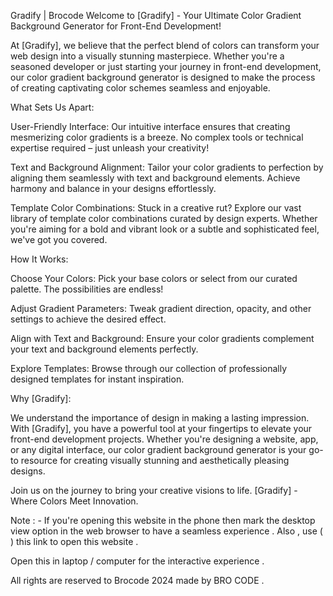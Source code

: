 
Gradify | Brocode 
Welcome to [Gradify] - Your Ultimate Color Gradient Background Generator for Front-End Development!

At [Gradify], we believe that the perfect blend of colors can transform your web design into a visually stunning masterpiece. Whether you're a seasoned developer or just starting your journey in front-end development, our color gradient background generator is designed to make the process of creating captivating color schemes seamless and enjoyable.

What Sets Us Apart:

User-Friendly Interface: Our intuitive interface ensures that creating mesmerizing color gradients is a breeze. No complex tools or technical expertise required – just unleash your creativity!

Text and Background Alignment: Tailor your color gradients to perfection by aligning them seamlessly with text and background elements. Achieve harmony and balance in your designs effortlessly.

Template Color Combinations: Stuck in a creative rut? Explore our vast library of template color combinations curated by design experts. Whether you're aiming for a bold and vibrant look or a subtle and sophisticated feel, we've got you covered.

How It Works:

Choose Your Colors: Pick your base colors or select from our curated palette. The possibilities are endless!

Adjust Gradient Parameters: Tweak gradient direction, opacity, and other settings to achieve the desired effect.

Align with Text and Background: Ensure your color gradients complement your text and background elements perfectly.

Explore Templates: Browse through our collection of professionally designed templates for instant inspiration.

Why [Gradify]:

We understand the importance of design in making a lasting impression. With [Gradify], you have a powerful tool at your fingertips to elevate your front-end development projects. Whether you're designing a website, app, or any digital interface, our color gradient background generator is your go-to resource for creating visually stunning and aesthetically pleasing designs.

Join us on the journey to bring your creative visions to life. [Gradify] - Where Colors Meet Innovation.




Note : - If you're opening this website in the phone then mark the desktop view option in the web browser to have a seamless experience . 
Also , use  (  ) this link to open this website . 


Open this in laptop / computer for the interactive experience .

All rights are reserved to Brocode 2024 made by BRO CODE .
 
